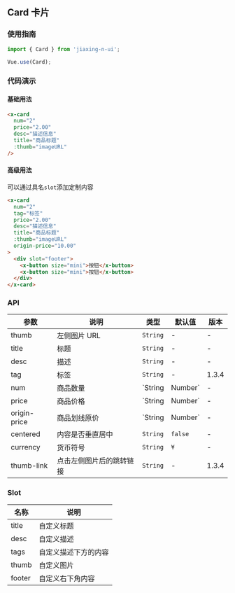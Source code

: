 ## Card 卡片

### 使用指南
``` javascript
import { Card } from 'jiaxing-n-ui';

Vue.use(Card);
```

### 代码演示

#### 基础用法

```html
<x-card
  num="2"
  price="2.00"
  desc="描述信息"  
  title="商品标题"
  :thumb="imageURL"
/>
```

#### 高级用法
可以通过具名`slot`添加定制内容

```html
<x-card
  num="2"
  tag="标签"
  price="2.00"
  desc="描述信息"  
  title="商品标题"
  :thumb="imageURL"
  origin-price="10.00"
>
  <div slot="footer">
    <x-button size="mini">按钮</x-button>
    <x-button size="mini">按钮</x-button>
  </div>
</x-card>
```

### API

| 参数 | 说明 | 类型 | 默认值 | 版本 |
|------|------|------|------|------|
| thumb | 左侧图片 URL | `String` | - | - |
| title | 标题 | `String` | - | - |
| desc | 描述 | `String` | - | - |
| tag | 标签 | `String` | - | 1.3.4 |
| num | 商品数量 | `String | Number` | - | - |
| price | 商品价格 | `String | Number` | - | - |
| origin-price | 商品划线原价 | `String | Number` | - | 1.3.6 |
| centered | 内容是否垂直居中 | `String` | `false` | - |
| currency | 货币符号 |  `String` | `¥` | - |
| thumb-link | 点击左侧图片后的跳转链接 | `String` | - | 1.3.4 |

### Slot

| 名称 | 说明 |
|------|------|
| title | 自定义标题 |
| desc | 自定义描述 |
| tags | 自定义描述下方的内容 |
| thumb | 自定义图片 |
| footer | 自定义右下角内容 |
